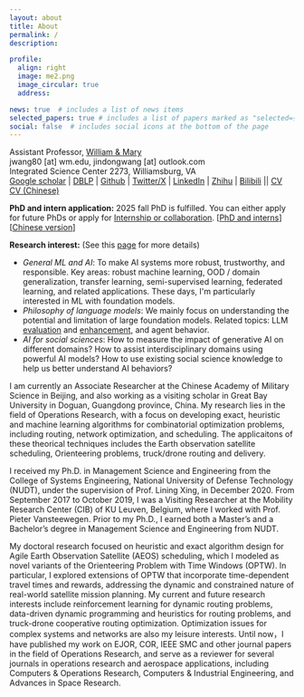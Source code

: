 ```yaml
---
layout: about
title: About
permalink: /
description: 

profile:
  align: right
  image: me2.png
  image_circular: true
  address: 

news: true  # includes a list of news items
selected_papers: true # includes a list of papers marked as "selected={true}"
social: false  # includes social icons at the bottom of the page
---
```


Assistant Professor, <a href="https://www.wm.edu/">William & Mary</a><br/>
jwang80 [at] wm.edu, jindongwang [at] outlook.com<br>
Integrated Science Center 2273, Williamsburg, VA<br>
[Google scholar](https://scholar.google.com/citations?&user=hBZ_tKsAAAAJ&view_op=list_works&sortby=pubdate) | [DBLP](https://dblp.org/pid/19/2969-1.html) | [Github](https://github.com/jindongwang) | [Twitter/X](https://twitter.com/jd92wang) | [LinkedIn](https://www.linkedin.com/in/jindong-wang/) | [Zhihu](https://www.zhihu.com/people/jindongwang) | [Bilibili](https://space.bilibili.com/477087194) || [CV](https://go.jd92.wang/cv) [CV (Chinese)](https://go.jd92.wang/cvchinese)

**PhD and intern application:** 2025 fall PhD is fulfilled. You can either apply for future PhDs or apply for [Internship or collaboration](https://forms.gle/zRcWP49qF9aR1VXW8). [[PhD and interns](https://jd92wang.notion.site/Professor-Jindong-Wang-from-William-Mary-is-Recruiting-Fully-Funded-PhD-Students-Interns-for-Fall-12eb4ea70d8e803cadebd1a9b75fd739?pvs=4)]  [[Chinese version](https://zhuanlan.zhihu.com/p/4827065042)]

**Research interest:** (See this [page](https://jd92.wang/research/) for more details)
- *General ML and AI*: To make AI systems more robust, trustworthy, and responsible. Key areas: robust machine learning, OOD / domain generalization, transfer learning, semi-supervised learning, federated learning, and related applications. These days, I'm particularly interested in ML with foundation models.
- *Philosophy of language models*: We mainly focus on understanding the potential and limitation of large foundation models. Related topics: LLM [evaluation](https://llm-eval.github.io/) and [enhancement](https://llm-enhance.github.io/), and agent behavior.
- *AI for social sciences*: How to measure the impact of generative AI on different domains? How to assist interdisciplinary domains using powerful AI models? How to use existing social science knowledge to help us better understand AI behaviors?

I am currently an Associate Researcher at the Chinese Academy of Military Science in Beijing, and also working as a visiting scholar in Great Bay University in Doguan, Guangdong province, China. My research lies in the field of Operations Research, with a focus on developing exact, heuristic and machine learning algorithms for combinatorial optimization problems, including routing, network optimization, and scheduling. The applicaitons of these theorical techniques includes the Earth observation satellite scheduling, Orienteering problems, truck/drone routing and delivery.

I received my Ph.D. in Management Science and Engineering from the College of Systems Engineering, National University of Defense Technology (NUDT), under the supervision of Prof. Lining Xing, in December 2020. From September 2017 to October 2019, I was a Visiting Researcher at the Mobility Research Center (CIB) of KU Leuven, Belgium, where I worked with Prof. Pieter Vansteewegen. Prior to my Ph.D., I earned both a Master’s and a Bachelor’s degree in Management Science and Engineering from NUDT.

My doctoral research focused on heuristic and exact algorithm design for Agile Earth Observation Satellite (AEOS) scheduling, which I modeled as novel variants of the Orienteering Problem with Time Windows (OPTW). In particular, I explored extensions of OPTW that incorporate time-dependent travel times and rewards, addressing the dynamic and constrained nature of real-world satellite mission planning. My current and future research interests include reinforcement learning for dynamic routing problems, data-driven dynamic programming and heuristics for routing problems, and truck-drone cooperative routing optimization. Optimization issues for complex systems and networks are also my leisure interests. Until now，I have published my work on EJOR, COR, IEEE SMC and other journal papers in the field of Operations Research, and serve as a reviewer for several journals in operations research and aerospace applications, including Computers & Operations Research, Computers & Industrial Engineering, and Advances in Space Research.



